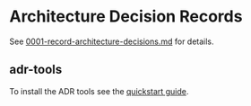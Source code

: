 # Architecture Decision Records

See [0001-record-architecture-decisions.md](./0001-record-architecture-decisions.md)
for details.

## adr-tools

To install the ADR tools see the
[quickstart guide](https://github.com/npryce/adr-tools?tab=readme-ov-file#quick-start).
